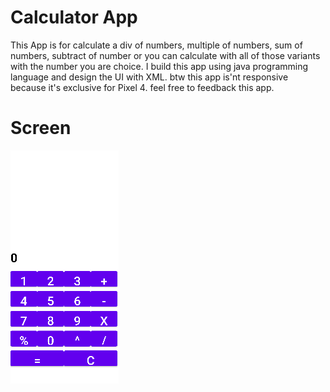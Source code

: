 # Calculator App
This App is for calculate a div of numbers, multiple of numbers, sum of numbers, subtract of number or you can calculate with all of those variants with the number you are choice. I build this app using java programming language and design the UI with XML. btw this app is'nt responsive because it's exclusive for Pixel 4. feel free to feedback this app.

# Screen
![](./assets/1.png)